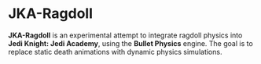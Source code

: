 # JKA-Ragdoll

**JKA-Ragdoll** is an experimental attempt to integrate ragdoll physics into **Jedi Knight: Jedi Academy**, using the **Bullet Physics** engine. The goal is to replace static death animations with dynamic physics simulations.